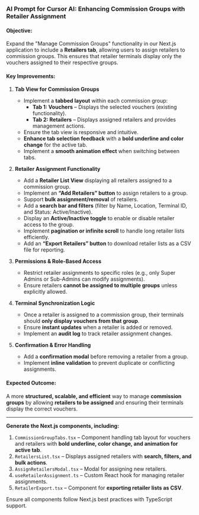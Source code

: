 ### AI Prompt for Cursor AI: Enhancing Commission Groups with Retailer Assignment

#### **Objective:**

Expand the "Manage Commission Groups" functionality in our Next.js application to include a **Retailers tab**, allowing users to assign retailers to commission groups. This ensures that retailer terminals display only the vouchers assigned to their respective groups.

#### **Key Improvements:**

1. **Tab View for Commission Groups**

   - Implement a **tabbed layout** within each commission group:
     - **Tab 1: Vouchers** – Displays the selected vouchers (existing functionality).
     - **Tab 2: Retailers** – Displays assigned retailers and provides management actions.
   - Ensure the tab view is responsive and intuitive.
   - **Enhance tab selection feedback** with a **bold underline and color change** for the active tab.
   - Implement a **smooth animation effect** when switching between tabs.

2. **Retailer Assignment Functionality**

   - Add a **Retailer List View** displaying all retailers assigned to a commission group.
   - Implement an **“Add Retailers” button** to assign retailers to a group.
   - Support **bulk assignment/removal** of retailers.
   - Add a **search bar and filters** (filter by Name, Location, Terminal ID, and Status: Active/Inactive).
   - Display an **Active/Inactive toggle** to enable or disable retailer access to the group.
   - Implement **pagination or infinite scroll** to handle long retailer lists efficiently.
   - Add an **“Export Retailers” button** to download retailer lists as a CSV file for reporting.

3. **Permissions & Role-Based Access**

   - Restrict retailer assignments to specific roles (e.g., only Super Admins or Sub-Admins can modify assignments).
   - Ensure retailers **cannot be assigned to multiple groups** unless explicitly allowed.

4. **Terminal Synchronization Logic**

   - Once a retailer is assigned to a commission group, their terminals should **only display vouchers from that group**.
   - Ensure **instant updates** when a retailer is added or removed.
   - Implement an **audit log** to track retailer assignment changes.

5. **Confirmation & Error Handling**
   - Add a **confirmation modal** before removing a retailer from a group.
   - Implement **inline validation** to prevent duplicate or conflicting assignments.

#### **Expected Outcome:**

A more **structured, scalable, and efficient** way to manage **commission groups** by allowing **retailers to be assigned** and ensuring their terminals display the correct vouchers.

---

**Generate the Next.js components, including:**

1. `CommissionGroupTabs.tsx` – Component handling tab layout for vouchers and retailers with **bold underline, color change, and animation for active tab**.
2. `RetailersList.tsx` – Displays assigned retailers with **search, filters, and bulk actions**.
3. `AssignRetailersModal.tsx` – Modal for assigning new retailers.
4. `useRetailerAssignment.ts` – Custom React hook for managing retailer assignments.
5. `RetailerExport.tsx` – Component for **exporting retailer lists as CSV**.

Ensure all components follow Next.js best practices with TypeScript support.
